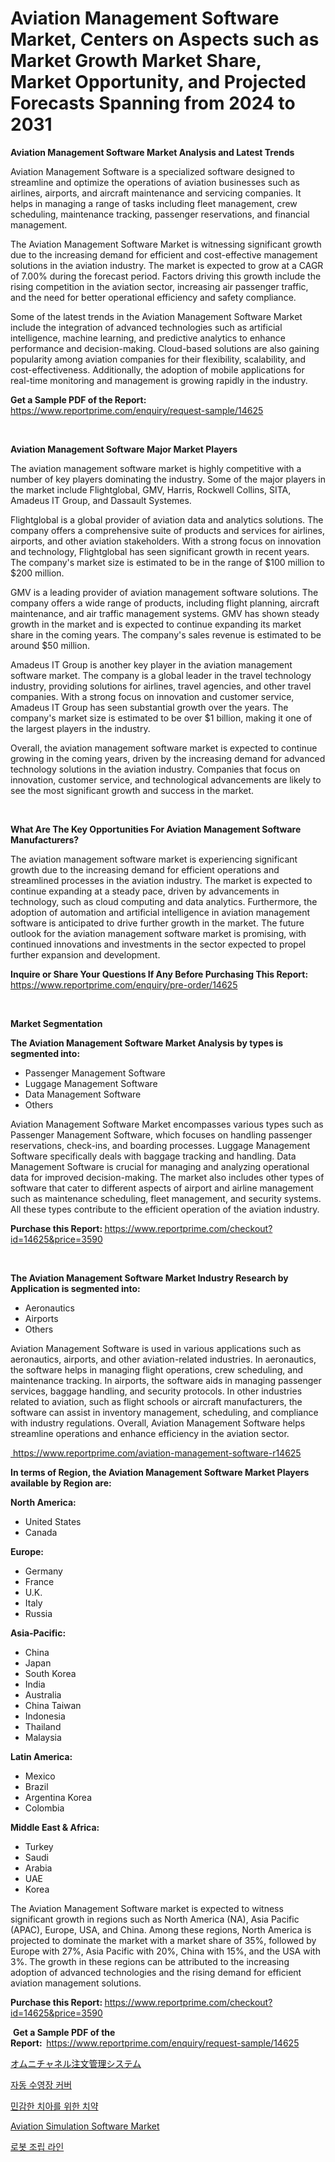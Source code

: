 <p><h1>Aviation Management Software Market, Centers on Aspects such as Market Growth Market Share, Market Opportunity, and Projected Forecasts Spanning from 2024 to 2031</h1></p><p><strong>Aviation Management Software Market Analysis and Latest Trends</strong></p>
<p><p>Aviation Management Software is a specialized software designed to streamline and optimize the operations of aviation businesses such as airlines, airports, and aircraft maintenance and servicing companies. It helps in managing a range of tasks including fleet management, crew scheduling, maintenance tracking, passenger reservations, and financial management.</p><p>The Aviation Management Software Market is witnessing significant growth due to the increasing demand for efficient and cost-effective management solutions in the aviation industry. The market is expected to grow at a CAGR of 7.00% during the forecast period. Factors driving this growth include the rising competition in the aviation sector, increasing air passenger traffic, and the need for better operational efficiency and safety compliance.</p><p>Some of the latest trends in the Aviation Management Software Market include the integration of advanced technologies such as artificial intelligence, machine learning, and predictive analytics to enhance performance and decision-making. Cloud-based solutions are also gaining popularity among aviation companies for their flexibility, scalability, and cost-effectiveness. Additionally, the adoption of mobile applications for real-time monitoring and management is growing rapidly in the industry.</p></p>
<p><strong>Get a Sample PDF of the Report:&nbsp;</strong> <a href="https://www.reportprime.com/enquiry/request-sample/14625">https://www.reportprime.com/enquiry/request-sample/14625</a></p>
<p>&nbsp;</p>
<p><strong>Aviation Management Software Major Market Players</strong></p>
<p><p>The aviation management software market is highly competitive with a number of key players dominating the industry. Some of the major players in the market include Flightglobal, GMV, Harris, Rockwell Collins, SITA, Amadeus IT Group, and Dassault Systemes.</p><p>Flightglobal is a global provider of aviation data and analytics solutions. The company offers a comprehensive suite of products and services for airlines, airports, and other aviation stakeholders. With a strong focus on innovation and technology, Flightglobal has seen significant growth in recent years. The company's market size is estimated to be in the range of $100 million to $200 million.</p><p>GMV is a leading provider of aviation management software solutions. The company offers a wide range of products, including flight planning, aircraft maintenance, and air traffic management systems. GMV has shown steady growth in the market and is expected to continue expanding its market share in the coming years. The company's sales revenue is estimated to be around $50 million.</p><p>Amadeus IT Group is another key player in the aviation management software market. The company is a global leader in the travel technology industry, providing solutions for airlines, travel agencies, and other travel companies. With a strong focus on innovation and customer service, Amadeus IT Group has seen substantial growth over the years. The company's market size is estimated to be over $1 billion, making it one of the largest players in the industry.</p><p>Overall, the aviation management software market is expected to continue growing in the coming years, driven by the increasing demand for advanced technology solutions in the aviation industry. Companies that focus on innovation, customer service, and technological advancements are likely to see the most significant growth and success in the market.</p></p>
<p>&nbsp;</p>
<p><strong>What Are The Key Opportunities For Aviation Management Software Manufacturers?</strong></p>
<p><p>The aviation management software market is experiencing significant growth due to the increasing demand for efficient operations and streamlined processes in the aviation industry. The market is expected to continue expanding at a steady pace, driven by advancements in technology, such as cloud computing and data analytics. Furthermore, the adoption of automation and artificial intelligence in aviation management software is anticipated to drive further growth in the market. The future outlook for the aviation management software market is promising, with continued innovations and investments in the sector expected to propel further expansion and development.</p></p>
<p><strong>Inquire or Share Your Questions If Any Before Purchasing This Report:</strong> <a href="https://www.reportprime.com/enquiry/pre-order/14625">https://www.reportprime.com/enquiry/pre-order/14625</a></p>
<p>&nbsp;</p>
<p><strong>Market Segmentation</strong></p>
<p><strong>The Aviation Management Software Market Analysis by types is segmented into:</strong></p>
<p><ul><li>Passenger Management Software</li><li>Luggage Management Software</li><li>Data Management Software</li><li>Others</li></ul></p>
<p><p>Aviation Management Software Market encompasses various types such as Passenger Management Software, which focuses on handling passenger reservations, check-ins, and boarding processes. Luggage Management Software specifically deals with baggage tracking and handling. Data Management Software is crucial for managing and analyzing operational data for improved decision-making. The market also includes other types of software that cater to different aspects of airport and airline management such as maintenance scheduling, fleet management, and security systems. All these types contribute to the efficient operation of the aviation industry.</p></p>
<p><strong>Purchase this Report:&nbsp;</strong><a href="https://www.reportprime.com/checkout?id=14625&price=3590">https://www.reportprime.com/checkout?id=14625&price=3590</a></p>
<p>&nbsp;</p>
<p><strong>The Aviation Management Software Market Industry Research by Application is segmented into:</strong></p>
<p><ul><li>Aeronautics</li><li>Airports</li><li>Others</li></ul></p>
<p><p>Aviation Management Software is used in various applications such as aeronautics, airports, and other aviation-related industries. In aeronautics, the software helps in managing flight operations, crew scheduling, and maintenance tracking. In airports, the software aids in managing passenger services, baggage handling, and security protocols. In other industries related to aviation, such as flight schools or aircraft manufacturers, the software can assist in inventory management, scheduling, and compliance with industry regulations. Overall, Aviation Management Software helps streamline operations and enhance efficiency in the aviation sector.</p></p>
<p><a href="https://www.reportprime.com/aviation-management-software-r14625">&nbsp;https://www.reportprime.com/aviation-management-software-r14625</a></p>
<p><strong>In terms of Region, the Aviation Management Software Market Players available by Region are:</strong></p>
<p>
    <p> <strong> North America: </strong>
        <ul>
            <li>United States</li>
            <li>Canada</li>
        </ul>
        </p> 
    <p> <strong> Europe: </strong>
        <ul>
            <li>Germany</li>
            <li>France</li>
            <li>U.K.</li>
            <li>Italy</li>
            <li>Russia</li>
        </ul>
        </p> 
    <p> <strong> Asia-Pacific: </strong>
        <ul>
            <li>China</li>
            <li>Japan</li>
            <li>South Korea</li>
            <li>India</li>
            <li>Australia</li>
            <li>China Taiwan</li>
            <li>Indonesia</li>
            <li>Thailand</li>
            <li>Malaysia</li>
        </ul>
        </p> 
    <p> <strong> Latin America: </strong>
        <ul>
            <li>Mexico</li>
            <li>Brazil</li>
            <li>Argentina Korea</li>
            <li>Colombia</li>
        </ul>
        </p> 
    <p> <strong> Middle East & Africa: </strong>
        <ul>
            <li>Turkey</li>
            <li>Saudi</li>
            <li>Arabia</li>
            <li>UAE</li>
            <li>Korea</li>
        </ul>
    </p>
    </p>
<p><p>The Aviation Management Software market is expected to witness significant growth in regions such as North America (NA), Asia Pacific (APAC), Europe, USA, and China. Among these regions, North America is projected to dominate the market with a market share of 35%, followed by Europe with 27%, Asia Pacific with 20%, China with 15%, and the USA with 3%. The growth in these regions can be attributed to the increasing adoption of advanced technologies and the rising demand for efficient aviation management solutions.</p></p>
<p><strong>Purchase this Report: </strong><a href="https://www.reportprime.com/checkout?id=14625&price=3590">https://www.reportprime.com/checkout?id=14625&price=3590</a></p>
<p>&nbsp;<strong>Get a Sample PDF of the Report:&nbsp;&nbsp;</strong><a href="https://www.reportprime.com/enquiry/request-sample/14625">https://www.reportprime.com/enquiry/request-sample/14625</a></p>
<p><strong></strong></p>
<p><p><a href="https://github.com/MacyOrn/Market-Research-Report-List-1/blob/main/326702081017.md">オムニチャネル注文管理システム</a></p><p><a href="https://medium.com/@vallieemard2023/%EC%9E%90%EB%8F%99-%ED%92%80-%EC%BB%A4%EB%B2%84-%EC%8B%9C%EC%9E%A5-%EA%B7%9C%EB%AA%A8-cagr-%ED%8A%B8%EB%A0%8C%EB%93%9C-2024-2030-b1fa933197d1">자동 수영장 커버</a></p><p><a href="https://medium.com/@jerrodhilll/%EC%B9%98%EC%95%84-%EB%AF%BC%EA%B0%90%EC%84%B1%EC%9D%84-%EC%9C%84%ED%95%9C-%EC%B9%98%EC%95%BD-%EC%8B%9C%EC%9E%A5-%EC%A0%84%EB%A7%9D-%EC%82%B0%EC%97%85-%EA%B0%9C%EC%9A%94-%EB%B0%8F-%EC%98%88%EC%B8%A1-2024%EB%85%84%EB%B6%80%ED%84%B0-2031%EB%85%84-8a0a6fc94efd">민감한 치아를 위한 치약</a></p><p><a href="https://github.com/Alonsoolds3wq1d81czn8rbol/Market-Research-Report-List-2/blob/main/aviation-simulation-software-market.md">Aviation Simulation Software Market</a></p><p><a href="https://github.com/TitusBoyer1/Market-Research-Report-List-1/blob/main/239285175501.md">로봇 조립 라인</a></p></p>